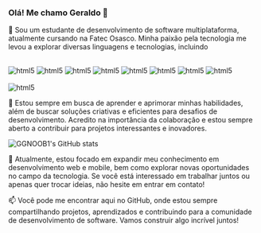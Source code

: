 ### Olá! Me chamo Geraldo 👋

👋 Sou um estudante de desenvolvimento de software multiplataforma, atualmente cursando na Fatec Osasco. Minha paixão pela tecnologia me levou a explorar diversas linguagens e tecnologias, incluindo 

<div style="display: inline-block"><br/>
    <img align="center" alt="html5" src="https://img.shields.io/badge/HTML5-E34F26?style=for-the-badge&logo=html5&logoColor=white" />
</div>
<div style="display: inline-block"><br/>
    <img align="center" alt="html5" src="https://img.shields.io/badge/CSS3-1572B6?style=for-the-badge&logo=css3&logoColor=white" />
</div>
<div style="display: inline-block"><br/>
    <img align="center" alt="html5" src="https://img.shields.io/badge/JavaScript-F7DF1E?style=for-the-badge&logo=javascript&logoColor=black" />
</div>
<div style="display: inline-block"><br/>
    <img align="center" alt="html5" src="https://img.shields.io/badge/Node.js-43853D?style=for-the-badge&logo=node.js&logoColor=white" />
</div>
<div style="display: inline-block"><br/>
    <img align="center" alt="html5" src="https://img.shields.io/badge/Java-ED8B00?style=for-the-badge&logo=openjdk&logoColor=white" />
</div>
<div style="display: inline-block"><br/>
    <img align="center" alt="html5" src="https://img.shields.io/badge/Kotlin-0095D5?&style=for-the-badge&logo=kotlin&logoColor=white" />
</div>
<div style="display: inline-block"><br/>
    <img align="center" alt="html5" src="https://img.shields.io/badge/Express.js-404D59?style=for-the-badge" />
</div>
<div style="display: inline-block"><br/>
    <img align="center" alt="html5" src="https://img.shields.io/badge/React-20232A?style=for-the-badge&logo=react&logoColor=61DAFB" />
</div>
<div style="display: inline-block"><br/>
    <img align="center" alt="html5" src="https://img.shields.io/badge/Bootstrap-563D7C?style=for-the-badge&logo=bootstrap&logoColor=white" />
</div>


<br>

🚀 Estou sempre em busca de aprender e aprimorar minhas habilidades, além de buscar soluções criativas e eficientes para desafios de desenvolvimento. Acredito na importância da colaboração e estou sempre aberto a contribuir para projetos interessantes e inovadores.

![GGNOOB1's GitHub stats](https://github-readme-stats.vercel.app/api?username=GGNOOB1&show_icons=true&theme=transparent)

💼 Atualmente, estou focado em expandir meu conhecimento em desenvolvimento web e mobile, bem como explorar novas oportunidades no campo da tecnologia. Se você está interessado em trabalhar juntos ou apenas quer trocar ideias, não hesite em entrar em contato!

📫 Você pode me encontrar aqui no GitHub, onde estou sempre compartilhando projetos, aprendizados e contribuindo para a comunidade de desenvolvimento de software. Vamos construir algo incrível juntos!
